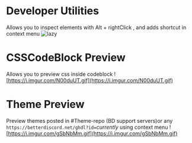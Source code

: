# Developer Utilities
Allows you to inspect elements with Alt + rightClick , and adds shortcut in context menu
![lazy](https://i.imgur.com/fW7XnpK.png)
# CSSCodeBlock Preview
Allows you to preview css inside codeblock
![https://i.imgur.com/N00duUT.gif](https://i.imgur.com/N00duUT.gif)
# Theme Preview
Preview themes posted in #Theme-repo (BD support servers)or any `https://betterdiscord.net/ghdl?id=`*currently* using context menu
![https://i.imgur.com/gSbNbMm.gif](https://i.imgur.com/gSbNbMm.gif)
